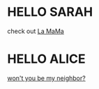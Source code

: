 # HELLO SARAH

check out [La MaMa](www.lamama.org)

# HELLO ALICE

[won't you be my neighbor?](http://www.neighborhoodarchive.com/)
